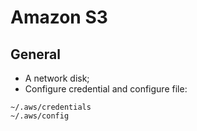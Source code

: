 # Amazon S3

## General
- A network disk;
- Configure credential and configure file:
```
~/.aws/credentials
~/.aws/config
```
